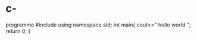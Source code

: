 # c-
programme
#include<iostream>
using namespace std;
int main{
cout>>" hello world ";
return  0;
}
